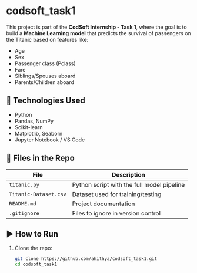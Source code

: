 # codsoft_task1

This project is part of the **CodSoft Internship - Task 1**, where the goal is to build a **Machine Learning model** that predicts the survival of passengers on the Titanic based on features like:

- Age
- Sex
- Passenger class (Pclass)
- Fare
- Siblings/Spouses aboard
- Parents/Children aboard

## 🧠 Technologies Used

- Python
- Pandas, NumPy
- Scikit-learn
- Matplotlib, Seaborn
- Jupyter Notebook / VS Code

## 📂 Files in the Repo

| File | Description |
|------|-------------|
| `titanic.py` | Python script with the full model pipeline |
| `Titanic-Dataset.csv` | Dataset used for training/testing |
| `README.md` | Project documentation |
| `.gitignore` | Files to ignore in version control |

## ▶️ How to Run

1. Clone the repo:
   ```bash
   git clone https://github.com/ahithya/codsoft_task1.git
   cd codsoft_task1
